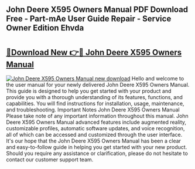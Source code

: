 ## John Deere X595 Owners Manual PDF Download Free - Part-mAe User Guide Repair - Service Owner Edition Ehvda

# <h2><a href="http://bc41174.oget.top/?id=John+Deere+X595+Owners+Manual">🔗Download New 👉🔴 John Deere X595 Owners Manual</a></h2>

[![John Deere X595 Owners Manual new download](https://i.imgur.com/5g1atiW.png)](http://bc41174.oget.top/?id=John+Deere+X595+Owners+Manual)
Hello and welcome to the user manual for your newly delivered John Deere X595 Owners Manual. This guide is designed to help you get started with your product and provide you with a thorough understanding of its features, functions, and capabilities. You will find instructions for installation, usage, maintenance, and troubleshooting. Important Notes John Deere X595 Owners Manual Please take note of any important information throughout this manual. John Deere X595 Owners Manual advanced features include augmented reality, customizable profiles, automatic software updates, and voice recognition, all of which can be accessed and customized through the user interface. It's our hope that the John Deere X595 Owners Manual has been a clear and easy-to-follow guide in helping you get started with your new product. Should you require any assistance or clarification, please do not hesitate to contact our customer support team.
